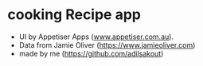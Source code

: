 # cooking Recipe app

* UI by  Appetiser Apps (www.appetiser.com.au).
* Data from Jamie Oliver (https://www.jamieoliver.com)
* made by me (https://github.com/adilsakout)

